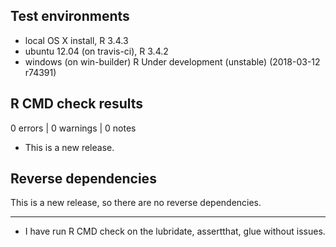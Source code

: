 ## Test environments
* local OS X install, R 3.4.3
* ubuntu 12.04 (on travis-ci), R 3.4.2
* windows (on win-builder) R Under development (unstable) (2018-03-12 r74391)

## R CMD check results

0 errors | 0 warnings | 0 notes

* This is a new release.

## Reverse dependencies

This is a new release, so there are no reverse dependencies.

---

* I have run R CMD check on the lubridate, assertthat, glue without issues. 
